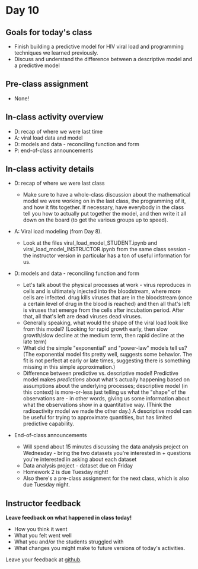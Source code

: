 # Day 10

## Goals for today's class

* Finish building a predictive model for HIV viral load and programming techniques we learned previously.
* Discuss and understand the difference between a descriptive model and a predictive model

## Pre-class assignment

* None!

## In-class activity overview

* D: recap of where we were last time
* A: viral load data and model 
* D: models and data - reconciling function and form
* P: end-of-class announcements 
 
## In-class activity details

* D: recap of where we were last class
  * Make sure to have a whole-class discussion about the mathematical model we were working on in the last class, the programming of it, and how it fits together.  If necessary, have everybody in the class tell you how to actually put together the model, and then write it all down on the board (to get the various groups up to speed).

* A: Viral load modeling (from Day 8).
  * Look at the files viral\_load\_model\_STUDENT.ipynb and viral\_load\_model\_INSTRUCTOR.ipynb from the same class session - the instructor version in particular has a ton of useful information for us.
  
* D: models and data - reconciling function and form
  * Let's talk about the physical processes at work - virus reproduces in cells and is ultimately injected into the bloodstream, where more cells are infected.  drug kills viruses that are in the bloodstream (once a certain level of drug in the blood is reached) and then all that's left is viruses that emerge from the cells after incubation period.  After that, all that's left are dead viruses dead viruses.
  * Generally speaking, what would the shape of the viral load look like from this model?  (Looking for rapid growth early, then slow growth/slow decline at the medium term, then rapid decline at the late term)
  * What did the simple "exponential" and "power-law" models tell us?  (The exponential model fits pretty well, suggests some behavior.  The fit is not perfect at early or late times, suggesting there is something missing in this simple approximation.)
  * Difference between predictive vs. descriptive model!  Predictive model makes *predictions* about what's actually happening based on assumptions about the underlying processes; descriptive model (in this context) is more-or-less just telling us what the "shape" of the observations are - in other words, giving us some information about what the observations show in a quantitative way.  (Think the radioactivity model we made the other day.)  A descriptive model can be useful for trying to approximate quantities, but has limited predictive capability.

* End-of-class announcements
  * Will spend about 15 minutes discussing the data analysis project on Wednesday - bring the two datasets you're interested in + questions you're interested in asking about each dataset
  * Data analysis project - dataset due on Friday
  * Homework 2 is due Tuesday night!
  * Also there's a pre-class assignment for the next class, which is also due Tuesday night.

## Instructor feedback

**Leave feedback on what happened in class today!**

* How you think it went
* What you felt went well
* What you and/or the students struggled with
* What changes you might make to future versions of today's activities.

Leave your feedback at [github](https://github.com/ComputationalModeling/intro-to-computational-modeling/issues/114).
